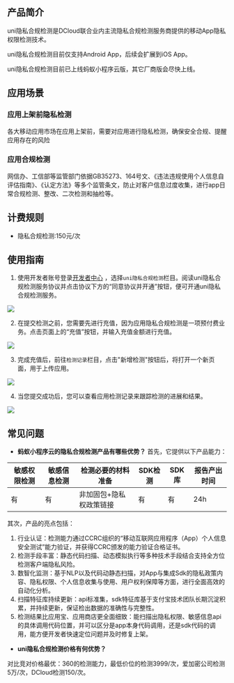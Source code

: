 ## 产品简介

uni隐私合规检测是DCloud联合业内主流隐私合规检测服务商提供的移动App隐私权限检测技术。

uni隐私合规检测目前仅支持Android App，后续会扩展到iOS App。

uni隐私合规检测目前已上线蚂蚁⼩程序云版，其它厂商版会尽快上线。

## 应用场景

### 应用上架前隐私检测

各大移动应用市场在应用上架前，需要对应用进行隐私检测，确保安全合规、提醒应用存在的风险

### 应用合规检测
网信办、工信部等监管部门依据GB35273、164号文、《违法违规使用个人信息自评估指南》、《认定方法》等多个监管条文，防止对客户信息过度收集，进行app日常合规检测、整改、二次检测和抽检等。


## 计费规则
- 隐私合规检测:150元/次

## 使用指南

1. 使用开发者账号登录[开发者中心](https://dev.dcloud.net.cn/) ，选择`uni隐私合规检测`栏目。阅读uni隐私合规检测服务协议并点击协议下方的“同意协议并开通”按钮，便可开通uni隐私合规检测服务。

![](https://qiniu-web-assets.dcloud.net.cn/unidoc/zh/app-detect/20230919006.png)

2. 在提交检测之前，您需要先进行充值，因为应用隐私合规检测是一项预付费业务。点击页面上的“充值”按钮，并输入充值金额进行充值。

![](https://qiniu-web-assets.dcloud.net.cn/unidoc/zh/app-detect/2023091900702.png)

3. 完成充值后，前往`检测记录`栏目，点击"新增检测"按钮后，将打开一个新页面，用于上传应用。

![](https://qiniu-web-assets.dcloud.net.cn/unidoc/zh/app-detect/2023091900802.png)




4. 当您提交成功后，您可以查看应用检测记录来跟踪检测的进展和结果。

![](https://qiniu-web-assets.dcloud.net.cn/unidoc/zh/app-detect/20230919009.png)

## 常见问题
- **蚂蚁小程序云的隐私合规检测产品有哪些优势？**
首先，它提供以下产品能力：

| 敏感权限检测 | 敏感信息检测 | 检测必要的材料准备 | SDK检测 | SDK库 | 报告产出时间 
| --- | --- | --- | --- | --- | --- | 
| 有 |有  |非加固包+隐私权政策链接  |  有|  有|  24h|  

其次，产品的亮点包括：
1. 行业认证：检测能力通过CCRC组织的“移动互联网应用程序（App）个人信息安全测试”能力验证，并获得CCRC颁发的能力验证合格证书。
2. 检测手段丰富：静态代码扫描、动态模拟执行等多种技术手段结合支持全方位检测客户端隐私风险。
3. 数智化监测：基于NLP以及代码动静态扫描，对App与集成Sdk的隐私政策内容、隐私权限、个人信息收集与使用、用户权利保障等方面，进行全面高效的自动化分析。
4. 扫描特征库持续更新：api标准集，sdk特征库基于支付宝技术团队长期沉淀积累，并持续更新，保证检出数据的准确性与完整性。
5. 检测结果比应用宝、应用商店更全面细致：能扫描出隐私权限、敏感信息api的具体调用代码位置，并可以区分是app本身代码调用，还是sdk代码的调用，能方便开发者快速定位问题并及时修复上架。

- **uni隐私合规检测价格有何优势？**

对比竞对价格最优：360的检测能力，最低价位的检测3999/次，爱加密公司检测5万/次，DCloud检测150/次。
